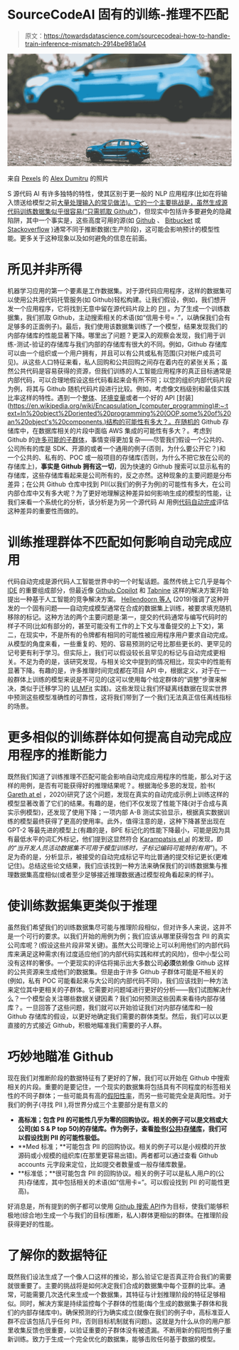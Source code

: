 # SourceCodeAI 固有的训练-推理不匹配

> 原文：<https://towardsdatascience.com/sourcecodeai-how-to-handle-train-inference-mismatch-2914be981a04>

![](img/762b94271fef89b921e0da821d82f417.png)

来自 [Pexels](https://www.pexels.com/photo/blue-toy-car-near-a-blue-car-7877759/?utm_content=attributionCopyText&utm_medium=referral&utm_source=pexels) 的 [Alex Dumitru](https://www.pexels.com/@alex-dumitru-3480544?utm_content=attributionCopyText&utm_medium=referral&utm_source=pexels) 的照片

S 源代码 AI 有许多独特的特性，使其区别于更一般的 NLP 应用程序(比如在将输入馈送给模型之前[大量处理输入的常见做法)。它的一个主要挑战是，虽然生成源代码训练数据集似乎很容易(](/sourcecodeai-deep-learning-for-source-code-why-and-how-50eba7ff0329)[“只需抓取 Github”](/how-to-generate-code-dataset-for-machine-learning-applications-fbc1b888cc84))，但现实中包括许多要避免的隐藏陷阱，其中一个事实是，这些高度可用的源(如 [Github](https://github.com/) 、 [Bitbucket](https://bitbucket.org/) 或 [Stackoverflow](https://stackoverflow.com/) )通常不同于推断数据(生产阶段)，这可能会影响预计的模型性能。更多关于这种现象以及如何避免的信息在前面。

# **所见并非所得**

机器学习应用的第一个要素是工作数据集。对于源代码应用程序，这样的数据集可以使用公共源代码托管服务(如 Github)轻松构建。让我们假设，例如，我们想开发一个应用程序，它将找到无意中留在源代码片段上的 [PII](https://en.wikipedia.org/wiki/Personal_data) 。为了生成一个训练数据集，我们抓取 Github，主动搜索相关的术语(如“信用卡号= .”，以确保我们会有足够多的正面例子)。最后，我们使用该数据集训练了一个模型，结果发现我们的内部存储库的性能显著下降。哪里出了问题？更深入的观察会发现，我们用于训练-测试-验证的存储库与我们内部的存储库有很大的不同。例如，Github 存储库可以由一个组织或一个用户拥有，并且可以有公共或私有范围(只对帐户成员可见)。从这些人口特征来看，私人回购和公共回购之间存在着内在的紧张关系；虽然公共代码是容易获得的资源，但我们训练的人工智能应用程序的真正目标通常是内部代码，可以合理地假设这些代码看起来会有所不同；以您的组织内部代码片段为例，将其与 Github 随机代码片段进行比较。例如，考虑像文档级别和最佳实践比率这样的特性。遇到一个[整体](https://en.wikipedia.org/wiki/Monolithic_application)、[环境变量](https://en.wikipedia.org/wiki/Environment_variable)或者一个好的 API [封装](https://en.wikipedia.org/wiki/Encapsulation_(computer_programming)#:~:text=In%20object%2Doriented%20programming%20(OOP,some%20of%20an%20object's%20components.)结构的可能性有多大？。在随机的 Github 存储库中，在数据库相关的片段中面临 AWS 集成的可能性有多大？。考虑到 Github 的[许多可能的子群体](/source-code-datasets-deep-dive-into-github-characteristics-a26c622e0794)，事情变得更加复杂——尽管我们假设一个公共的、公司所有的库是 SDK、开源的或者一个通用的例子(否则，为什么要公开它？)和一个公共的、私有的、POC 或一般项目的存储库(否则，为什么不把它放在公司的存储库上)，**事实是 Github 拥有这一切**，因为快速的 Github 搜索可以显示私有的存储库，这些存储库看起来是公司所有的，反之亦然。这种现象的主要问题是分布差异；在公共 Github 仓库中找到 PII(以我们的例子为例)的可能性有多大，在公司内部仓库中又有多大呢？为了更好地理解这种差异如何影响生成的模型的性能，让我们来看一个系统化的分析，该分析是为另一个源代码 AI 用例[代码自动完成](https://code.visualstudio.com/docs/editor/intellisense)评估这种差异的重要性而做的。

# **训练推理群体不匹配如何影响自动完成应用**

代码自动完成是源代码人工智能世界中的一个时髦话题。虽然传统上它几乎是每个 [IDE](https://en.wikipedia.org/wiki/Integrated_development_environment) 的重要组成部分，但最近像 [Github Copilot](https://copilot.github.com/) 和 [Tabnine](https://www.tabnine.com/) 这样的解决方案开始提出一种基于人工智能的竞争解决方案。 [Hellendoorn 等人](https://ieeexplore.ieee.org/abstract/document/8812116) (2019)强调了这种开发的一个固有问题——自动完成模型通常在合成的数据集上训练，被要求填充随机移除的标记。这种方法的两个主要问题是:第一，提交的代码通常与编写代码时的样子不同(比如有部分的，甚至可能没有工作的上下文与准备提交的上下文)，第二，在现实中，不是所有的令牌都有相同的可能性被应用程序用户要求自动完成。从模型的角度来看，一些重复的、短的、容易预测的记号比那些更长的、更罕见的记号更有利于学习。但实际上，我们可以假设较长且罕见的标记与自动完成更相关。不足为奇的是，该研究发现，与相关论文中提到的情况相比，现实中的性能有显著下降。有趣的是，许多推理时间完成都在项目 API 中，根据定义，对于在一般群体上训练的模型来说是不可见的(这可以使用每个给定群体的“调整”步骤来解决，类似于迁移学习的 [ULMFit](https://arxiv.org/pdf/1801.06146.pdf) 实践)。这些发现让我们怀疑离线数据在现实世界中预测这些模型准确性的可靠性，这将我们带到了一个我们无法真正信任离线指标的场景。

# **更多相似的训练群体如何提高自动完成应用程序的推断能力**

既然我们知道了训练推理不匹配可能会影响自动完成应用程序的性能，那么对于这样的用例，是否有可能获得好的推理结果呢？。根据海伦多恩的发现，脸书( [Gareth at el](https://arxiv.org/pdf/2011.04542.pdf) ，2020)研究了这个问题，发现在真实的自动完成示例上训练这样的模型显著改善了它们的结果。有趣的是，他们不仅发现了性能下降(对于合成与真实示例模型)，还发现了使用下降；一项内部 A-B 测试实验显示，根据真实数据训练的模型最终获得了更高的使用率。此外，值得注意的是，这种下降甚至出现在 GPT-2 等最先进的模型上(有趣的是，BPE 标记化的性能下降最小，可能是因为具有最低水平的词汇外标记，他们提到这显然符合 [Karampatsis el al](https://arxiv.org/pdf/1903.05734.pdf) 的发现，即*的“当开发人员活动数据集不可用于模型训练时，子标记编码可能特别有用”*)。不足为奇的是，分析显示，被接受的自动完成标记平均比普通的提交标记更长(更难记住)。总结这些论文结果，我们应该找到一种方法来确保我们的训练数据集与推理数据集高度相似(或者至少足够接近推理数据通过模型视角看起来的样子)。

# **使训练数据集更类似于推理**

虽然我们希望我们的训练数据集尽可能与推理阶段相似，但对许多人来说，这并不是一个可行的要求。以我们开始的用例为例；我们应该从哪里获得包含 PII 的真实公司库呢？(假设这些片段非常关键)。虽然大公司理论上可以利用他们的内部代码库来满足这种需求(有过度适应他们的内部代码实践和样式的风险)，但中小型公司没有这样的奢侈。一个更现实的评估将揭示出大多数公司**必须**依赖像 Github 这样的公共资源来生成他们的数据集。但是由于许多 Github 子群体可能是不相关的(例如，私有 POC 可能看起来与大公司的内部代码不同)，我们应该找到一种方法来定位其中更相关的子群体。它需要对问题域进行更好的分析——我们试图解决什么？一个模型会关注哪些数据关键因素？我们如何预测这些因素来看待内部存储库？。一旦回答了这些问题，我们就可以开始验证我们对内部存储库和一般 Github 存储库的假设，以更好地确定我们需要的群体类型。然后，我们可以以更直接的方式接近 Github，积极地瞄准我们需要的子人群。

# **巧妙地瞄准 Github**

现在我们对推断阶段的数据特征有了更好的了解，我们可以开始在 Github 中搜索相关的片段。重要的是要记住，一个现实的数据集将包括具有不同程度的标签相关性的不同子群体；一些可能具有高的[假阳性率](https://en.wikipedia.org/wiki/False_positive_rate)，而另一些可能完全是真阳性。对于我们的例子(寻找 PII ),将世界分成三个主要部分是有意义的

*   **高标准；包含 PII 的可能性几乎为零的回购协议。相关的例子可以是文档或大公司(如 S & P top 50)的存储库。作为例子，查看[脸书(公共)存储库](https://github.com/orgs/facebook/repositories)，我们可以假设找到 PII 的可能性极低。**
*   **Med 标准；**可能包含 PII 的回购协议。相关的例子可以是小规模的开放源码或小规模的组织库(在那里更容易出错)。两者都可以通过查看 Github accounts 元字段来定位，比如提交者数量或一般存储库数量。
*   **标准低；**很可能包含 PII 的回购协议。相关的例子可以是私人用户的(公共)存储库，其中包括相关的术语(如“信用卡=”。可以假设找到 PII 的可能性更高)。

好消息是，所有提到的例子都可以使用 [Github 搜索 API](https://github.com/search/advanced?q=pii&type=Repositories)作为目标，使我们能够积极地(综合地)生成一个与我们的目标(推断，私人)群体更相似的群体。在推理阶段获得更好的性能。

# **了解你的数据特征**

既然我们设法生成了一个像人口这样的推论，那么验证它是否真正符合我们的需要就很重要了。主要的挑战将是如何决定我们合成的数据集中每个亚群的比率。通常，可能需要几次迭代来生成一个数据集，其特征与计划推理阶段的特征足够相似。同时，解决方案是持续监控每个子群体的性能(每个生成的数据集子群体和我们的内部存储库中)。确保预测的行为确实成立(就像在我们的例子中，高标准亚人群不应该包括几乎任何 PII，否则目标机制就有问题)。这就是为什么从你的用户那里收集反馈也很重要，以验证重要的子群体没有被遗漏。不断用新的假阳性例子重新训练。致力于生成一个完全优化的数据集，能够击败任何基于数据的模型。